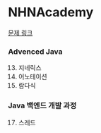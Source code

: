 # NHNAcademy

[문제 링크](https://nhn.chosun.ac.kr) 

### Advenced Java


13. 지네릭스
15. 어노테이션
16. 람다식

### Java 백엔드 개발 과정

17. 스레드

